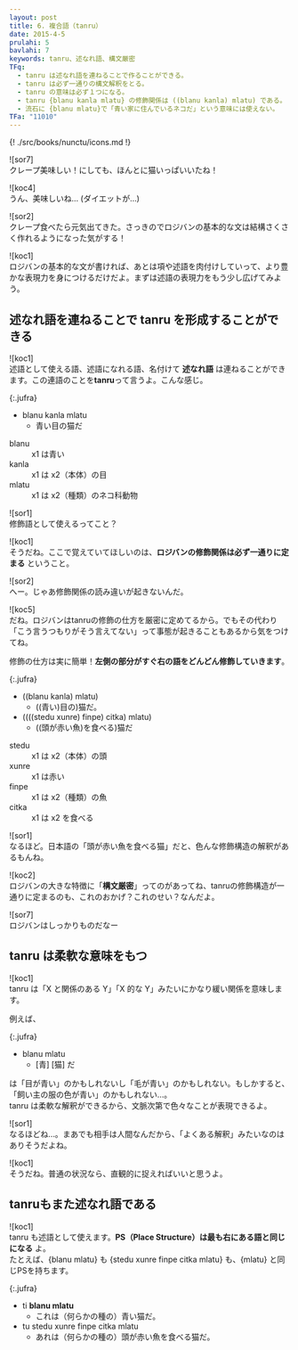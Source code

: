 ```yaml
---
layout: post
title: 6. 複合語（tanru）
date: 2015-4-5
prulahi: 5
bavlahi: 7
keywords: tanru、述なれ語、構文厳密
TFq:
  - tanru は述なれ語を連ねることで作ることができる。
  - tanru は必ず一通りの構文解釈をとる。
  - tanru の意味は必ず１つになる。
  - tanru {blanu kanla mlatu} の修飾関係は ((blanu kanla) mlatu) である。
  - 流石に {blanu mlatu}で「青い家に住んでいるネコだ」という意味には使えない。
TFa: "11010"
---
```

{! ./src/books/nunctu/icons.md !}

![sor7]   
クレープ美味しい！にしても、ほんとに猫いっぱいいたね！  

![koc4]  
うん、美味しいね… (ダイエットが…)  

![sor2]  
クレープ食べたら元気出てきた。さっきのでロジバンの基本的な文は結構さくさく作れるようになった気がする！

![koc1]    
ロジバンの基本的な文が書ければ、あとは項や述語を肉付けしていって、より豊かな表現力を身につけるだけだよ。まずは述語の表現力をもう少し広げてみよう。  

## 述なれ語を連ねることで tanru を形成することができる

![koc1]  
述語として使える語、述語になれる語、名付けて **述なれ語** は連ねることができます。この連語のことを**tanru**って言うよ。こんな感じ。

{:.jufra}
- blanu kanla mlatu
  - 青い目の猫だ

<dl class="valsi">
<dt>blanu</dt>
<dd >x1 は青い</dd>
<dt>kanla</dt>
<dd >x1 は x2（本体）の目</dd>
<dt>mlatu</dt>
<dd >x1 は x2（種類）のネコ科動物</dd>
</dl>

![sor1]  
修飾語として使えるってこと？

![koc1]  
そうだね。ここで覚えていてほしいのは、**ロジバンの修飾関係は必ず一通りに定まる** ということ。  

![sor2]  
へー。じゃあ修飾関係の読み違いが起きないんだ。

![koc5]  
だね。ロジバンはtanruの修飾の仕方を厳密に定めてるから。でもその代わり「こう言うつもりがそう言えてない」って事態が起きることもあるから気をつけてね。  

修飾の仕方は実に簡単！**左側の部分がすぐ右の語をどんどん修飾していきます**。

{:.jufra}
- ((blanu kanla) mlatu)
  - ((青い)目の)猫だ。
- ((((stedu xunre) finpe) citka) mlatu)
  - ((頭が赤い魚)を食べる)猫だ


<dl class="valsi">
<dt>stedu</dt>
<dd >x1 は x2（本体）の頭</dd>
<dt>xunre</dt>
<dd >x1 は赤い</dd>
<dt>finpe</dt>
<dd >x1 は x2（種類）の魚</dd>
<dt>citka</dt>
<dd >x1 は x2 を食べる</dd>
</dl>

![sor1]  
なるほど。日本語の「頭が赤い魚を食べる猫」だと、色んな修飾構造の解釈があるもんね。

![koc2]  
ロジバンの大きな特徴に「**構文厳密**」ってのがあってね、tanruの修飾構造が一通りに定まるのも、これのおかげ？これのせい？なんだよ。

![sor7]  
ロジバンはしっかりものだなー

## tanru は柔軟な意味をもつ

![koc1]  
tanru は「X と関係のある Y」「X 的な Y」みたいにかなり緩い関係を意味します。

例えば、

{:.jufra}
- blanu mlatu
  - [青] [猫] だ

は「目が青い」のかもしれないし「毛が青い」のかもしれない。もしかすると、「飼い主の服の色が青い」のかもしれない…。  
tanru は柔軟な解釈ができるから、文脈次第で色々なことが表現できるよ。

![sor1]  
なるほどね…。まあでも相手は人間なんだから、「よくある解釈」みたいなのはありそうだよね。

![koc1]  
そうだね。普通の状況なら、直観的に捉えればいいと思うよ。

## tanruもまた述なれ語である

![koc1]  
tanru も述語として使えます。**PS（Place Structure）は最も右にある語と同じになる** よ。  
たとえば、{blanu mlatu} も {stedu xunre finpe citka mlatu} も、{mlatu} と同じPSを持ちます。

{:.jufra}
- ti **blanu mlatu**
  - これは（何らかの種の）青い猫だ。
- tu stedu xunre finpe citka mlatu
  - あれは（何らかの種の）頭が赤い魚を食べる猫だ。
